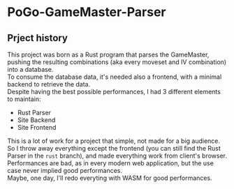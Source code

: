 # PoGo-GameMaster-Parser

## Prject history

This project was born as a Rust program that parses the GameMaster, pushing the resulting combinations (aka every moveset and IV combination) into a database.<br />
To consume the database data, it's needed also a frontend, with a minimal backend to retrieve the data.<br />
Despite having the best possible performances, I had 3 different elements to maintain:
* Rust Parser
* Site Backend
* Site Frontend

This is a lot of work for a project that simple, not made for a big audience.<br />
So I throw away everything except the frontend (you can still find the Rust Parser in the `rust` branch), and made everything work from client's browser.<br />
Performances are bad, as in every modern web application, but the use case never implied good performances.<br />
Maybe, one day, I'll redo everyting with WASM for good performances.

